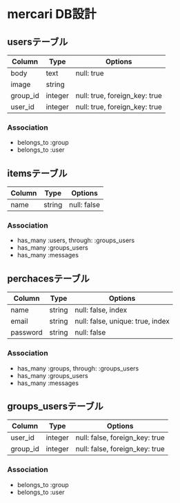 # mercari  DB設計
## usersテーブル

|Column|Type|Options|
|------|----|-------|
|body|text|null: true|
|image|string||
|group_id|integer|null: true, foreign_key: true|
|user_id|integer|null: true, foreign_key: true|

### Association
- belongs_to :group
- belongs_to :user

## itemsテーブル

|Column|Type|Options|
|------|----|-------|
|name|string|null: false|

### Association
- has_many :users, through: :groups_users
- has_many :groups_users
- has_many :messages

## perchacesテーブル

|Column|Type|Options|
|------|----|-------|
|name|string|null: false, index|
|email|string|null: false, unique: true, index|
|password|string|null: false|

### Association
- has_many :groups, through: :groups_users
- has_many :groups_users
- has_many :messages

## groups_usersテーブル

|Column|Type|Options|
|------|----|-------|
|user_id|integer|null: false, foreign_key: true|
|group_id|integer|null: false, foreign_key: true|

### Association
- belongs_to :group
- belongs_to :user
